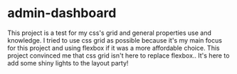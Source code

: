 # admin-dashboard
This project is a test for my css's grid and general properties use and knowledge. I tried to use css grid as possible because it's my main focus for this project and using flexbox if it was a more affordable choice. This project convinced me that css grid isn't here to replace flexbox.. It's here to add some shiny lights to the layout party!